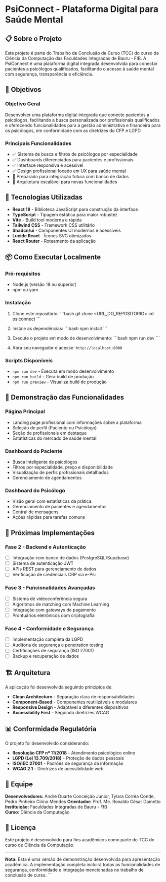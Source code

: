 
# PsiConnect - Plataforma Digital para Saúde Mental

## 📋 Sobre o Projeto

Este projeto é parte do Trabalho de Conclusão de Curso (TCC) do curso de Ciência da Computação das Faculdades Integradas de Bauru - FIB. A PsiConnect é uma plataforma digital integrada desenvolvida para conectar pacientes a psicólogos qualificados, facilitando o acesso à saúde mental com segurança, transparência e eficiência.

## 🎯 Objetivos

### Objetivo Geral
Desenvolver uma plataforma digital integrada que conecte pacientes a psicólogos, facilitando a busca personalizada por profissionais qualificados e oferecendo funcionalidades para a gestão administrativa e financeira para os psicólogos, em conformidade com as diretrizes do CFP e LGPD.

### Principais Funcionalidades
- ✅ Sistema de busca e filtros de psicólogos por especialidade
- ✅ Dashboards diferenciados para pacientes e profissionais
- ✅ Interface responsiva e acessível
- ✅ Design profissional focado em UX para saúde mental
- 🔄 Preparado para integração futura com banco de dados
- 🔄 Arquitetura escalável para novas funcionalidades

## 🚀 Tecnologias Utilizadas

- **React 18** - Biblioteca JavaScript para construção da interface
- **TypeScript** - Tipagem estática para maior robustez
- **Vite** - Build tool moderna e rápida
- **Tailwind CSS** - Framework CSS utilitário
- **Shadcn/ui** - Componentes UI modernos e acessíveis
- **Lucide React** - Ícones SVG otimizados
- **React Router** - Roteamento da aplicação

## 📦 Como Executar Localmente

### Pré-requisitos
- Node.js (versão 18 ou superior)
- npm ou yarn

### Instalação
1. Clone este repositório:
\`\`\`bash
git clone <URL_DO_REPOSITORIO>
cd psiconnect
\`\`\`

2. Instale as dependências:
\`\`\`bash
npm install
\`\`\`

3. Execute o projeto em modo de desenvolvimento:
\`\`\`bash
npm run dev
\`\`\`

4. Abra seu navegador e acesse: `http://localhost:8080`

### Scripts Disponíveis
- `npm run dev` - Executa em modo desenvolvimento
- `npm run build` - Gera build de produção
- `npm run preview` - Visualiza build de produção

## 🎨 Demonstração das Funcionalidades

### Página Principal
- Landing page profissional com informações sobre a plataforma
- Seleção de perfil (Paciente ou Psicólogo)
- Seção de profissionais em destaque
- Estatísticas do mercado de saúde mental

### Dashboard do Paciente
- Busca inteligente de psicólogos
- Filtros por especialidade, preço e disponibilidade
- Visualização de perfis profissionais detalhados
- Gerenciamento de agendamentos

### Dashboard do Psicólogo
- Visão geral com estatísticas da prática
- Gerenciamento de pacientes e agendamentos
- Central de mensagens
- Ações rápidas para tarefas comuns

## 🔮 Próximas Implementações

### Fase 2 - Backend e Autenticação
- [ ] Integração com banco de dados (PostgreSQL/Supabase)
- [ ] Sistema de autenticação JWT
- [ ] APIs REST para gerenciamento de dados
- [ ] Verificação de credenciais CRP via e-Psi

### Fase 3 - Funcionalidades Avançadas
- [ ] Sistema de videoconferência segura
- [ ] Algoritmos de matching com Machine Learning
- [ ] Integração com gateways de pagamento
- [ ] Prontuários eletrônicos com criptografia

### Fase 4 - Conformidade e Segurança
- [ ] Implementação completa da LGPD
- [ ] Auditoria de segurança e penetration testing
- [ ] Certificações de segurança (ISO 27001)
- [ ] Backup e recuperação de dados

## 🏗️ Arquitetura

A aplicação foi desenvolvida seguindo princípios de:
- **Clean Architecture** - Separação clara de responsabilidades
- **Component-Based** - Componentes reutilizáveis e modulares
- **Responsive Design** - Adaptável a diferentes dispositivos
- **Accessibility First** - Seguindo diretrizes WCAG

## 📊 Conformidade Regulatória

O projeto foi desenvolvido considerando:
- **Resolução CFP nº 11/2018** - Atendimento psicológico online
- **LGPD (Lei 13.709/2018)** - Proteção de dados pessoais
- **ISO/IEC 27001** - Padrões de segurança da informação
- **WCAG 2.1** - Diretrizes de acessibilidade web

## 👥 Equipe

**Desenvolvedores:** André Duarte Conceição Junior, Tylara Corrêa Conde, Pedro Pinheiro Cirino Mendes
**Orientador:** Prof. Me. Ronaldo César Dametto  
**Instituição:** Faculdades Integradas de Bauru - FIB  
**Curso:** Ciência da Computação  

## 📄 Licença

Este projeto é desenvolvido para fins acadêmicos como parte do TCC do curso de Ciência da Computação.

---

**Nota:** Esta é uma versão de demonstração desenvolvida para apresentação acadêmica. A implementação completa incluirá todas as funcionalidades de segurança, conformidade e integração mencionadas no trabalho de conclusão de curso.
\`\`\`
